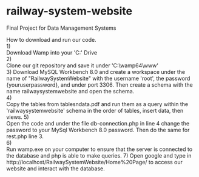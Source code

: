# railway-system-website
Final Project for Data Management Systems

How to download and run our code.
<br>
1) 
<br>
Download Wamp into your 'C:' Drive
<br>
2)
<br>
Clone our git repository and save it under 'C:\wamp64\www\'
<br>
3)
Download MySQL Workbench 8.0 and create a workspace under the name of "RailwaySystemWebsite" with the username 'root', the password {youruserpassword},
 and under port 3306. Then create a schema with the name railwaysystemwebsite and open the schema.
 <br>
4)
<br>
Copy the tables from tablesndata.pdf and run them as a query within the 'railwaysystemwebsite' schema in the order of tables, insert data, then views.
5)
<br>
Open the code and under the file db-connection.php in line 4 change the password to your MySql Workbench 8.0 password. Then do the same for rest.php line 3.
<br>
6)
<br>
Run wamp.exe on your computer to ensure that the server is connected to the database and php is able to make queries.
7)
Open google and type in http://localhost/RailwaySystemWebsite/Home%20Page/ to access our website and interact with the database.
